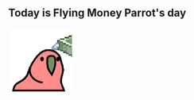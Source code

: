 <h2>Today is Flying Money Parrot's day</h2><img src="https://raw.githubusercontent.com/jmhobbs/cultofthepartyparrot.com/master/parrots/hd/flyingmoneyparrot.gif" />